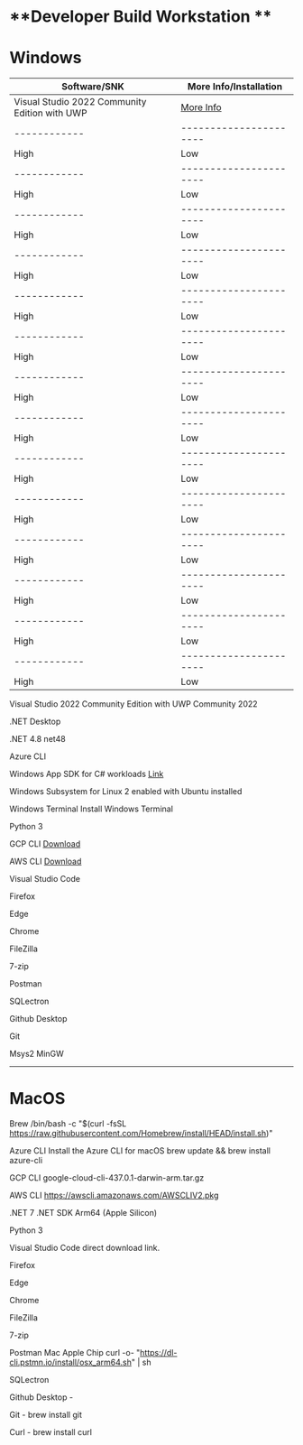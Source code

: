 # **Developer Build Workstation **


# **Windows**

| Software/SNK | More Info/Installation |
| ------------ | ---------------------- |
| Visual Studio 2022 Community Edition with UWP         | [More Info](https://visualstudio.microsoft.com/thank-you-downloading-visual-studio/?sku=Community&channel=Release&version=VS2022&source=VSFeaturesPage&cid=2030&passive=false)                    |
| ------------ | ---------------------- |
| High         | Low                    |
| ------------ | ---------------------- |
| High         | Low                    |
| ------------ | ---------------------- |
| High         | Low                    |
| ------------ | ---------------------- |
| High         | Low                    |
| ------------ | ---------------------- |
| High         | Low                    |
| ------------ | ---------------------- |
| High         | Low                    |
| ------------ | ---------------------- |
| High         | Low                    |
| ------------ | ---------------------- |
| High         | Low                    |
| ------------ | ---------------------- |
| High         | Low                    |
| ------------ | ---------------------- |
| High         | Low                    |
| ------------ | ---------------------- |
| High         | Low                    |
| ------------ | ---------------------- |
| High         | Low                    |
| ------------ | ---------------------- |
| High         | Low                    |
| ------------ | ---------------------- |
| High         | Low                    |

Visual Studio 2022 Community Edition with UWP Community 2022

.NET Desktop

.NET 4.8 net48

Azure CLI 

Windows App SDK for C# workloads [Link](https://learn.microsoft.com/en-us/windows/apps/windows-app-sdk/set-up-your-development-environment?tabs=cs-vs-community%2Ccpp-vs-community%2Cvs-2022-17-1-a%2Cvs-2022-17-1-b)

Windows Subsystem for Linux 2 enabled with Ubuntu installed

Windows Terminal Install Windows Terminal

Python 3

GCP CLI [Download](https://dl.google.com/dl/cloudsdk/channels/rapid/GoogleCloudSDKInstaller.exe)

AWS CLI [Download](https://awscli.amazonaws.com/AWSCLIV2.msi)

Visual Studio Code 

Firefox

Edge

Chrome

FileZilla

7-zip

Postman 

SQLectron

Github Desktop

Git

Msys2 MinGW 

-------------------


# **MacOS**

Brew /bin/bash -c "$(curl -fsSL https://raw.githubusercontent.com/Homebrew/install/HEAD/install.sh)"

Azure CLI Install the Azure CLI for macOS brew update && brew install azure-cli

GCP CLI google-cloud-cli-437.0.1-darwin-arm.tar.gz

AWS CLI https://awscli.amazonaws.com/AWSCLIV2.pkg

.NET 7 .NET SDK Arm64 (Apple Silicon)

Python 3

Visual Studio Code direct download link.

Firefox

Edge

Chrome

FileZilla

7-zip

Postman Mac Apple Chip curl -o- "https://dl-cli.pstmn.io/install/osx_arm64.sh" | sh

SQLectron

Github Desktop - 

Git - brew install git

Curl - brew install curl
